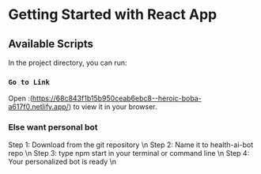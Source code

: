 # Getting Started with  React App



## Available Scripts

In the project directory, you can run:

### `Go to Link`


Open :(https://68c843f1b15b950ceab6ebc8--heroic-boba-a617f0.netlify.app/) to view it in your browser.



### Else want personal bot
 Step 1: Download from the git repository \n
 Step 2: Name it to health-ai-bot repo \n
 Step 3: type npm start in your terminal or command line \n
 Step 4: Your personalized bot is ready \n
 
